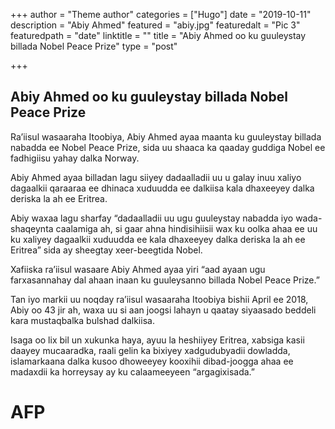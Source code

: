 +++
author = "Theme author"
categories = ["Hugo"]
date = "2019-10-11"
description = "Abiy Ahmed"
featured = "abiy.jpg"
featuredalt = "Pic 3"
featuredpath = "date"
linktitle = ""
title = "Abiy Ahmed oo ku guuleystay billada Nobel Peace Prize"
type = "post"

+++

## Abiy Ahmed oo ku guuleystay billada Nobel Peace Prize

Ra’iisul wasaaraha Itoobiya, Abiy Ahmed ayaa maanta ku guuleystay billada nabadda ee Nobel Peace Prize, sida uu shaaca ka qaaday guddiga Nobel ee fadhigiisu yahay dalka Norway.

Abiy Ahmed ayaa billadan lagu siiyey dadaalladii uu u galay inuu xaliyo dagaalkii qaraaraa ee dhinaca xuduudda ee dalkiisa kala dhaxeeyey dalka deriska la ah ee Eritrea.

Abiy waxaa lagu sharfay “dadaalladii uu ugu guuleystay nabadda iyo wada-shaqeynta caalamiga ah, si gaar ahna hindisihiisii wax ku oolka ahaa ee uu ku xaliyey dagaalkii xuduudda ee kala dhaxeeyey dalka deriska la ah ee Eritrea” sida ay sheegtay xeer-beegtida Nobel.

Xafiiska ra’iisul wasaare Abiy Ahmed ayaa yiri “aad ayaan ugu farxasannahay dal ahaan inaan ku guuleysanno billada Nobel Peace Prize.”

Tan iyo markii uu noqday ra’iisul wasaaraha Itoobiya bishii April ee 2018, Abiy oo 43 jir ah, waxa uu si aan joogsi lahayn u qaatay siyaasado beddeli kara mustaqbalka bulshad dalkiisa.

Isaga oo lix bil un xukunka haya, ayuu la heshiiyey Eritrea, xabsiga kasii daayey mucaaradka, raali gelin ka bixiyey xadgudubyadii dowladda, islamarkaana dalka kusoo dhoweeyey kooxihii dibad-joogga ahaa ee madaxdii ka horreysay ay ku calaameeyeen “argagixisada.”

# AFP